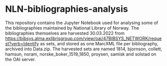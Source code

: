 # NLN-bibliographies-analysis
This repository contains the Jupyter Notebook used for analysing some of the bibliographies maintained by National Library of Norway. 
The bibliographies themselves are harvested 30.03.2022 from https://bibsys.alma.exlibrisgroup.com/view/oai/47BIBSYS_NETWORK/request?verb=Identify as sets, and stored as one MarcXML file per bibliography, archived into Data.zip.
The harvested sets are named 1814, bjornson, collett, hamsun, noram, norske_boker_1519_1850, proysen, samisk and solstad on the OAI server.

